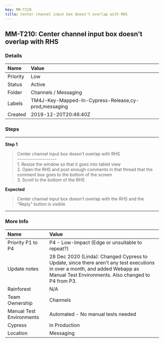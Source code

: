 ```yaml
---
key: MM-T210
title: Center channel input box doesn't overlap with RHS
---
```


## MM-T210: Center channel input box doesn't overlap with RHS

### Details

| Name     | Value                                                |
| :------- | :--------------------------------------------------- |
| Priority | Low                                                  |
| Status   | Active                                               |
| Folder   | Channels / Messaging                                 |
| Labels   | TM4J-Key-Mapped-In-Cypress-Release,cy-prod,messaging |
| Created  | 2019-12-20T20:46:40Z                                 |

### Steps

<hr/>

**Step 1**

> <article>Center channel input box doesn't overlap with RHS<br />--------------------<br />1. Resize the window so that it goes into tablet view<br />2. Open the RHS and post enough comments in that thread that the comment box goes to the bottom of the screen<br />3. Scroll to the bottom of the RHS</article>

**Expected**

> <article>Center channel input box doesn't overlap with the RHS and the "Reply" button is visible</article>

<hr/>

### More Info

| Name                     | Value                                                                                                                                                                             |
| :----------------------- | :-------------------------------------------------------------------------------------------------------------------------------------------------------------------------------- |
| Priority P1 to P4        | P4 - Low-Impact (Edge or unsuitable to repeat?)                                                                                                                                   |
| Update notes             | 28 Dec 2020 (Linda): Changed Cypress to Update, since there aren't any test executions in over a month, and added Webapp as Manual Test Environments. Also changed to P4 from P3. |
| Rainforest               | N/A                                                                                                                                                                               |
| Team Ownership           | Channels                                                                                                                                                                          |
| Manual Test Environments | Automated - No manual tests needed                                                                                                                                                |
| Cypress                  | in Production                                                                                                                                                                     |
| Location                 | Messaging                                                                                                                                                                         |
